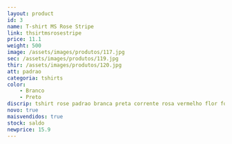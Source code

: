 ```yaml
---
layout: product
id: 3
name: T-shirt MS Rose Stripe 
link: thsirtmsrosestripe
price: 11.1
weight: 500
image: /assets/images/produtos/117.jpg
sec: /assets/images/produtos/119.jpg
thir: /assets/images/produtos/120.jpg
att: padrao
categoria: tshirts
color:
    - Branco
    - Preto
discrip: tshirt rose padrao branca preta corrente rosa vermelho flor fotografia
novo: true
maisvendidos: true
stock: saldo
newprice: 15.9
---
```


